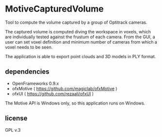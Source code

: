 # MotiveCapturedVolume
Tool to compute the volume captured by a group of Optitrack cameras.

The captured volume is computed diving the workspace in voxels, which are individually tested against the frustum of each camera. From the GUI, a user can set voxel definition and minimum number of cameras from which a voxel needs to be seen.

The application is able to export point clouds and 3D models in PLY format.

## dependencies
* OpenFrameworks 0.9.x
* ofxMotive ( https://github.com/magiclab/ofxMotive )
* ofxUI ( https://github.com/rezaali/ofxUI )

The Motive API is Windows only, so this application runs on Windows.

## license
GPL v.3
